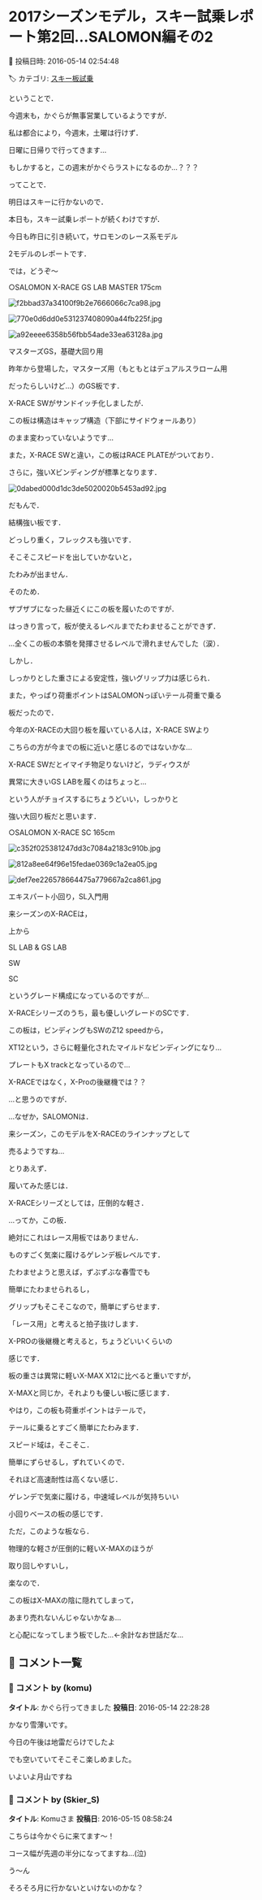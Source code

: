 # 2017シーズンモデル，スキー試乗レポート第2回…SALOMON編その2

📅 投稿日時: 2016-05-14 02:54:48

🏷️ カテゴリ: [スキー板試乗](c0bd8048615710cee890e403a36cc9a2b.md)

ということで．


今週末も，かぐらが無事営業しているようですが．





私は都合により，今週末，土曜は行けず．


日曜に日帰りで行ってきます…


もしかすると，この週末がかぐらラストになるのか…？？？





ってことで．


明日はスキーに行かないので．


本日も，スキー試乗レポートが続くわけですが．





今日も昨日に引き続いて，サロモンのレース系モデル


2モデルのレポートです．





では，どうぞ～[]()





○SALOMON X-RACE GS LAB MASTER 175cm







![f2bbad37a34100f9b2e7666066c7ca98.jpg](images/f2bbad37a34100f9b2e7666066c7ca98.jpg)









![770e0d6dd0e531237408090a44fb225f.jpg](images/770e0d6dd0e531237408090a44fb225f.jpg)









![a92eeee6358b56fbb54ade33ea63128a.jpg](images/a92eeee6358b56fbb54ade33ea63128a.jpg)







マスターズGS，基礎大回り用





昨年から登場した，マスターズ用（もともとはデュアルスラローム用


だったらしいけど…）のGS板です．


X-RACE SWがサンドイッチ化しましたが．


この板は構造はキャップ構造（下部にサイドウォールあり）


のまま変わっていないようです…





また，X-RACE SWと違い，この板はRACE PLATEがついており．


さらに，強いXビンディングが標準となります．




![0dabed000d1dc3de5020020b5453ad92.jpg](images/0dabed000d1dc3de5020020b5453ad92.jpg)




だもんで．


結構強い板です．


どっしり重く，フレックスも強いです．


そこそこスピードを出していかないと，


たわみが出ません．





そのため．


ザブザブになった昼近くにこの板を履いたのですが．


はっきり言って，板が使えるレベルまでたわませることができず．


…全くこの板の本領を発揮させるレベルで滑れませんでした（涙）．





しかし．


しっかりとした重さによる安定性，強いグリップ力は感じられ．


また，やっぱり荷重ポイントはSALOMONっぽいテール荷重で乗る


板だったので．





今年のX-RACEの大回り板を履いている人は，X-RACE SWより


こちらの方が今までの板に近いと感じるのではないかな…





X-RACE SWだとイマイチ物足りないけど，ラディウスが


異常に大きいGS LABを履くのはちょっと…


という人がチョイスするにちょうどいい，しっかりと


強い大回り板だと思います．[]()








○SALOMON X-RACE SC 165cm







![c352f025381247dd3c7084a2183c910b.jpg](images/c352f025381247dd3c7084a2183c910b.jpg)









![812a8ee64f96e15fedae0369c1a2ea05.jpg](images/812a8ee64f96e15fedae0369c1a2ea05.jpg)









![def7ee226578664475a779667a2ca861.jpg](images/def7ee226578664475a779667a2ca861.jpg)







エキスパート小回り，SL入門用





来シーズンのX-RACEは，


上から


SL LAB & GS LAB


SW


SC


というグレード構成になっているのですが…


X-RACEシリーズのうち，最も優しいグレードのSCです．





この板は，ビンディングもSWのZ12 speedから，


XT12という，さらに軽量化されたマイルドなビンディングになり…


プレートもX trackとなっているので…


X-RACEではなく，X-Proの後継機では？？


…と思うのですが．





…なぜか，SALOMONは．


来シーズン，このモデルをX-RACEのラインナップとして


売るようですね…





とりあえず．


履いてみた感じは．


X-RACEシリーズとしては，圧倒的な軽さ．


…ってか，この板．


絶対にこれはレース用板ではありません．


ものすごく気楽に履けるゲレンデ板レベルです．


たわませようと思えば，ずぶずぶな春雪でも


簡単にたわませられるし，


グリップもそこそこなので，簡単にずらせます．


「レース用」と考えると拍子抜けします．





X-PROの後継機と考えると，ちょうどいいくらいの


感じです．


板の重さは異常に軽いX-MAX X12に比べると重いですが，


X-MAXと同じか，それよりも優しい板に感じます．





やはり，この板も荷重ポイントはテールで，


テールに乗るとすごく簡単にたわみます．


スピード域は，そこそこ．


簡単にずらせるし，ずれていくので．


それほど高速耐性は高くない感じ．


ゲレンデで気楽に履ける，中速域レベルが気持ちいい


小回りベースの板の感じです．





ただ，このような板なら．


物理的な軽さが圧倒的に軽いX-MAXのほうが


取り回しやすいし，


楽なので．


この板はX-MAXの陰に隠れてしまって，


あまり売れないんじゃないかなぁ…


と心配になってしまう板でした…←余計なお世話だな…

## 💬 コメント一覧

### 💬 コメント by (komu)
**タイトル**: かぐら行ってきました
**投稿日**: 2016-05-14 22:28:28

かなり雪薄いです。

今日の午後は地雷だらけでしたよ

でも空いていてそこそこ楽しめました。



いよいよ月山ですね

### 💬 コメント by (Skier_S)
**タイトル**: Komuさま
**投稿日**: 2016-05-15 08:58:24

こちらは今かぐらに来てます～！

コース幅が先週の半分になってますね…(泣)



う～ん

そろそろ月に行かないといけないのかな？

